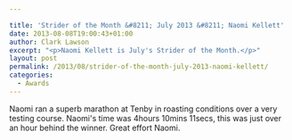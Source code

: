 ```yaml
---

title: 'Strider of the Month &#8211; July 2013 &#8211; Naomi Kellett'
date: 2013-08-08T19:00:43+01:00
author: Clark Lawson
excerpt: "<p>Naomi Kellett is July's Strider of the Month.</p>"
layout: post
permalink: /2013/08/strider-of-the-month-july-2013-naomi-kellett/
categories:
  - Awards
---
```

Naomi ran a superb marathon at Tenby in roasting conditions over a very testing course. Naomi's time was 4hours 10mins 11secs, this was just over an hour behind the winner. Great effort Naomi.
